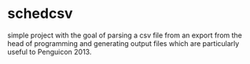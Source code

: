 schedcsv
========

simple project with the goal of parsing a csv file from an export
from the head of programming and generating output files which are particularly useful to Penguicon 2013.
